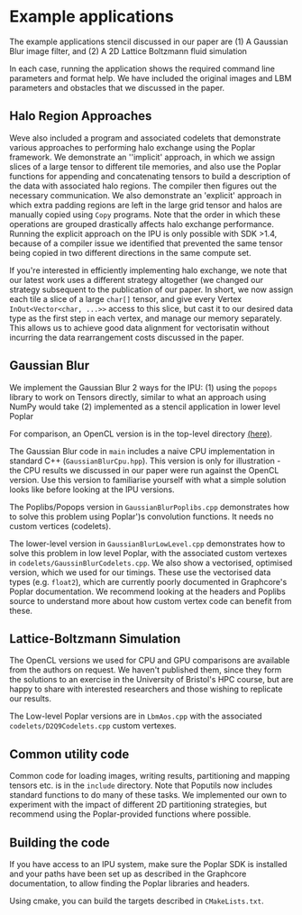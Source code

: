 # Example applications

The example applications stencil discussed in our paper are 
(1) A Gaussian Blur image filter, and
(2) A 2D Lattice Boltzmann fluid simulation

In each case, running the application shows the required command line parameters and format help. We have included the original images and LBM parameters and obstacles that we discussed in the paper.

## Halo Region Approaches
Weve also included a program and associated codelets that demonstrate various approaches to performing halo exchange using the Poplar framework. We demonstrate an ''implicit' approach, in which we assign slices of a large tensor to different tile memories, and also use the Poplar functions for appending and concatenating tensors to build a description of the data with associated halo regions. The compiler then figures out the necessary communication. We also demonstrate an 'explicit' approach in which extra padding regions are left in the large grid tensor and halos are manually copied using `Copy` programs. Note that the order in which these operations are grouped drastically affects halo exchange performance. Running the explicit approach on the IPU is only possible with SDK >1.4, because of a compiler issue we identified that prevented the same tensor being copied in two different directions in the same compute set. 


If you're interested in efficiently implementing halo exchange, we note that our latest work uses a different strategy altogether (we changed our strategy subsequent to the publication of our paper. 
In short, we now assign each tile a slice of a large `char[]` tensor, and give every Vertex `InOut<Vector<char, ...>>` access to this slice, but cast it to our desired data type as the first step in each vertex, and manage our memory separately. This allows us to achieve good data alignment for vectorisatin without incurring the data rearrangement costs discussed in the paper.

## Gaussian Blur

We implement the Gaussian Blur 2 ways for the IPU: 
(1) using the `popops` library to work on Tensors directly, similar to 
what an approach using NumPy would take
(2) implemented as a stencil application in lower level Poplar

For comparison, an OpenCL version is in the top-level directory [(here)](../OpenCLStencil).

The Gaussian Blur code in `main` includes a naive CPU implementation in standard C++ (`GaussianBlurCpu.hpp`). 
This version is only for illustration - the CPU results we discussed in our paper were run against the OpenCL version. Use this version to familiarise yourself with what a simple solution looks like before looking at the IPU versions.

The Poplibs/Popops version in `GaussianBlurPoplibs.cpp` demonstrates how to solve this problem using Poplar')s convolution functions. It needs no custom vertices (codelets).

The lower-level version in `GaussianBlurLowLevel.cpp` demonstrates how to solve this problem in low level Poplar, with the associated custom vertexes in `codelets/GaussinBlurCodelets.cpp`. We also show a vectorised, optimised version, which we used for our timings. These use the vectorised data types (e.g. `float2`), which are currently poorly documented in Graphcore's Poplar documentation. We recommend looking at the headers and Poplibs source to understand more about how custom
vertex code can benefit from these.


## Lattice-Boltzmann Simulation
The OpenCL versions we used for CPU and GPU comparisons are available from the authors on request. We haven't published them, since they form the solutions to an exercise in the University of Bristol's HPC course, but are happy to share with interested researchers and those wishing to replicate our results.

The Low-level Poplar versions are in `LbmAos.cpp` with the associated  `codelets/D2Q9Codelets.cpp` custom vertexes.

## Common utility code
Common code for loading images, writing results, partitioning and mapping tensors etc. is in the `include` directory. Note that Poputils now includes standard functions to do many of these tasks. We implemented our own to experiment with the impact of different 2D partitioning strategies, but recommend using the Poplar-provided functions where possible.

## Building the code
If you have access to an IPU system, make sure the Poplar SDK is installed and your paths have been set up as described in the Graphcore documentation, to allow finding the Poplar libraries and headers.

Using cmake, you can build the targets described in `CMakeLists.txt`.

